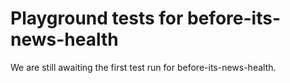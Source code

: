 # Playground tests for before-its-news-health
We are still awaiting the first test run for before-its-news-health.
